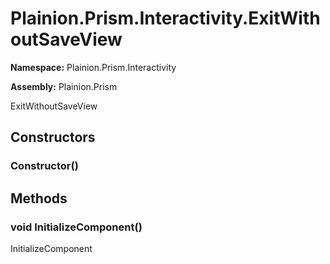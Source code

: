 
# Plainion.Prism.Interactivity.ExitWithoutSaveView

**Namespace:** Plainion.Prism.Interactivity

**Assembly:** Plainion.Prism

ExitWithoutSaveView


## Constructors

### Constructor()


## Methods

### void InitializeComponent()

InitializeComponent
